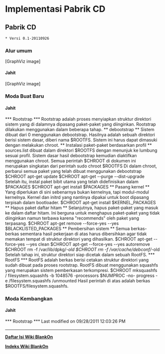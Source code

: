 # Implementasi Pabrik CD
## Pabrik CD
    * Versi 0.1-20110926
### Alur umum
[GraphViz image]
#### Jahit
[GraphViz image]
### Moda Buat Baru
#### Jahit
*** Rootstrap ***
Rootstrap adalah proses menyiapkan struktur direktori sistem yang di dalamnya
dipasang paket-paket yang diinginkan. Rootstrap dilakukan menggunakan dalam
beberapa tahap.
** debootstrap **
Sistem dibuat dari 0 menggunakan debootstrap. Hasilnya adalah sebuah direktori
berisi sistem dasar, diberi nama $ROOTFS. Sistem ini harus dapat dimasuki
dengan melakukan chroot.
** Instalasi paket-paket berdasarkan profil **
sources.list dibuat dalam direktori $ROOTFS dengan menunjuk ke lumbung sesuai
profil. Sistem dasar hasil debootstrap kemudian diaktifkan menggunakan chroot.
Semua perintah $CHROOT di dokumen ini merupakan singkatan dari perintah
sudo chroot $ROOTFS
Di dalam chroot, perbarui semua paket yang telah dibuat menggunakan debootstrap
$CHROOT apt-get update
$CHROOT apt-get --purge --dist-upgrade
Setelah itu, instal paket bibit utama yang telah didefinisikan dalam $PACKAGES
$CHROOT apt-get install $PACKAGES
** Pasang kernel **
Yang diperlukan di sini sebenarnya bukan kernelnya, tapi modul-modul kernelnya.
Kernel dan initrd yang nantinya dipakai untuk boot dipasang terpisah dalam
bootloader.
$CHROOT apt-get install $KERNEL_PACKAGES
** Hapus paket daftar hitam **
Selanjutnya, hapus paket-paket yang masuk ke dalam daftar hitam. Ini berguna
untuk menghapus paket-paket yang tidak diinginkan namun terbawa karena
"recommends" oleh paket yang terpasang.
$CHROOT apt-get remove --force-yes --yes $BLACKLISTED_PACKAGES
** Pembersihan sistem **
Semua berkas-berkas sementara hasil pekerjaan di atas harus dibersihkan agar
tidak memakan tempat di struktur direktori yang dihasilkan.
$CHROOT apt-get --force-yes --yes clean
$CHROOT apt-get --force-yes --yes autoremove
$CHROOT rm -f /var/lib/dpkg/*-old
$CHROOT rm -f /var/cache/debconf/*-old
Setelah tahap ini, struktur direktori siap dicetak dalam sebuah RootFS.
*** RootFS ***
RootFS adalah berkas berisi cetakan struktur direktori yang sudah dibuat pada
proses rootstrap. RootFS dibuat menggunakan squashfs yang merupakan sistem
pemberkasan terkompresi.
$CHROOT mksquashfs / filesystem.squashfs -b 1048576 -processors $NUMPROC -no-
progress -e /filesystem.squashfs /unmounted
Hasil perintah di atas adalah berkas $ROOTFS/filesystem.squashfs.
### Moda Kembangkan
#### Jahit
*** Rootstrap ***
Last modified on 09/28/2011 12:03:26 PM
#### 
    
 
 
 
 
 
---
[**Daftar Isi Wiki BlankOn**](/DaftarIsi/README.md)
 
[**Indeks Wiki BlankOn**](/Indeks.md)
